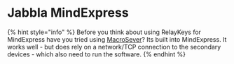 # Jabbla MindExpress

{% hint style="info" %}
Before you think about using RelayKeys for MindExpress have you tried using [MacroSever](https://www.jabblasoft.com/files/helpfiles/mindexpress5\_en\_webhelp/ta\_macro\_server\_installeren.html)? Its built into MindExpress. It works well - but does rely on a network/TCP connection to the secondary devices - which also need to run the software.&#x20;
{% endhint %}

